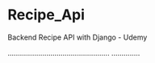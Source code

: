 # Recipe_Api
Backend Recipe API with Django - Udemy


..................................................
..............